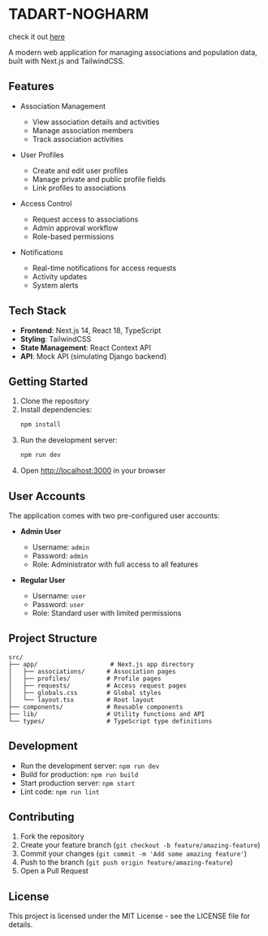 # TADART-NOGHARM
check it out [here](https://tadart-nogharm-b8kzyvmrn-l4z3xs-projects.vercel.app/my-associations)

A modern web application for managing associations and population data, built with Next.js and TailwindCSS.

## Features

- Association Management
  - View association details and activities
  - Manage association members
  - Track association activities

- User Profiles
  - Create and edit user profiles
  - Manage private and public profile fields
  - Link profiles to associations

- Access Control
  - Request access to associations
  - Admin approval workflow
  - Role-based permissions

- Notifications
  - Real-time notifications for access requests
  - Activity updates
  - System alerts

## Tech Stack

- **Frontend**: Next.js 14, React 18, TypeScript
- **Styling**: TailwindCSS
- **State Management**: React Context API
- **API**: Mock API (simulating Django backend)

## Getting Started

1. Clone the repository
2. Install dependencies:
   ```bash
   npm install
   ```
3. Run the development server:
   ```bash
   npm run dev
   ```
4. Open [http://localhost:3000](http://localhost:3000) in your browser

## User Accounts

The application comes with two pre-configured user accounts:

- **Admin User**
  - Username: `admin`
  - Password: `admin`
  - Role: Administrator with full access to all features

- **Regular User**
  - Username: `user`
  - Password: `user`
  - Role: Standard user with limited permissions

## Project Structure

```
src/
├── app/                    # Next.js app directory
│   ├── associations/      # Association pages
│   ├── profiles/          # Profile pages
│   ├── requests/          # Access request pages
│   ├── globals.css        # Global styles
│   └── layout.tsx         # Root layout
├── components/            # Reusable components
├── lib/                   # Utility functions and API
└── types/                 # TypeScript type definitions
```

## Development

- Run the development server: `npm run dev`
- Build for production: `npm run build`
- Start production server: `npm start`
- Lint code: `npm run lint`

## Contributing

1. Fork the repository
2. Create your feature branch (`git checkout -b feature/amazing-feature`)
3. Commit your changes (`git commit -m 'Add some amazing feature'`)
4. Push to the branch (`git push origin feature/amazing-feature`)
5. Open a Pull Request

## License

This project is licensed under the MIT License - see the LICENSE file for details. 
